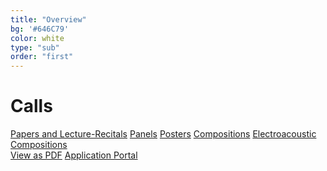 ```yaml
---
title: "Overview"
bg: '#646C79'
color: white
type: "sub"
order: "first"
---
```

# Calls
<div>
<a href="#" class="btn btn-outline-dark mr-1" role="button">Papers and Lecture-Recitals</a>
<a href="#" class="btn btn-outline-dark mr-1" role="button">Panels</a>
<a href="#" class="btn btn-outline-dark mr-1" role="button">Posters</a>
<a href="#" class="btn btn-outline-dark mr-1" role="button">Compositions</a>
<a href="#" class="btn btn-outline-dark mr-1" role="button">Electroacoustic Compositions</a>
</div>

<div>
<a href="#" class="btn vspace btn-dark mr-1" role="button">View as PDF</a>
<a href="https://forms.gle/Yf7m4unNjkNcoUta6" class="btn vspace btn-success mr-1" role="button">Application Portal <i class="fa fa-arrow-right" aria-hidden="true"></i></a>
</div>


